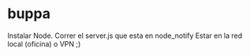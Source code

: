 # buppa
Instalar Node.
Correr el server.js que esta en node_notify
Estar en la red local (oficina) o VPN ;)
